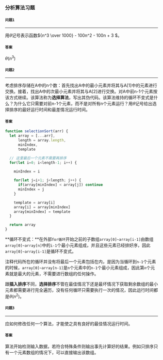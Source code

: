 ### 分析算法习题

#### `问题1`

***

用$\theta$记号表示函数${n^3 \over 1000} - 100n^2 - 100n + 3 $。

#### `答案`
$\theta(n^3)$


#### `问题2`

***

考虑排序存储在A中的n个数：首先找出A中的最小元素并将其与A[1]中的元素进行交换。接着，找出A中的次最小元素并将其与A[2]进行交换。对A中前n-1个元素按该方式继续。该算法称为**选择算法**，写出其伪代码。该算法维持的循环不变式是什么？为什么它只需要对前n-1个元素，而不是对所有n个元素运行？用$\theta$记号给出选择排序的最好运行时间和最差情况运行时间。


#### `答案`

``` javascript
function selectionSort(arr) {
  let array = [...arr],
      length = array.length,
      minIndex,
      template

  // 这里最后一个元素不需要再排序
  for(let i=0; i<length-1; i++) {

    minIndex = i
    
    for(let j=i+1; j<length; j++) {
      if(array[minIndex] < array[j]) continue
      minIndex = j
    }

    template = array[i]
    array[i] = array[minIndex]
    array[minIndex] = template
  }

  return array
}
```

**循环不变式：**在外部`for循环`开始之前的子数组`array[0]~array[i-1]`由数组`array[0]~array[n]`中的`i-1`个最小元素组成，并且这些元素已经排好序，因此`array[0]~array[i-1]`是循环不变式。

注释代码所在的循环并没有将最后一个元素包括在内，是因为当循环到`n-1`个元素的时候，`array[0]~array[n-1]`是`n`个元素中的`n-1`个最小元素组成，因此第`n`个元素就是最大的元素，不需要进行数组的任何操作。

跟**插入排序**不同，**选择排序**不管在最佳情况下还是最坏情况下获取剩余数组的最小元素都需要进行完全遍历，没有任何循环只需要执行一次的情况，因此运行时间都是$\theta(n^2)$。


#### `问题3`

***

应如何修改任何一个算法，才能使之具有良好的最佳情况运行时间。

#### `答案`

算法开始检测输入数据，若符合特殊条件则输出事先计算好的结果。例如只排序只有一个元素数组的情况下，可以直接输出该数组。